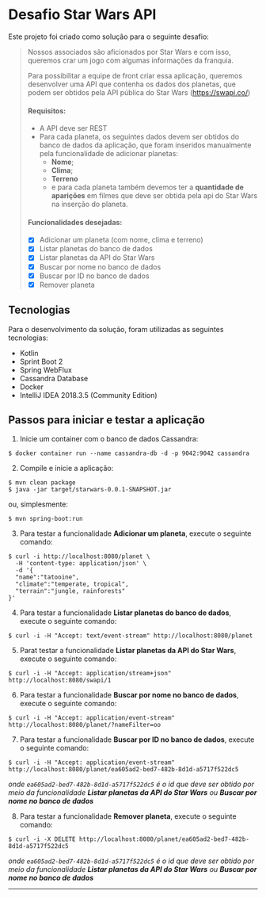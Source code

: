 # Desafio Star Wars API

Este projeto foi criado como solução para o seguinte desafio:

>Nossos associados são aficionados por Star Wars e com isso, queremos crar um jogo com algumas informações da franquia.
>
>Para possibilitar a equipe de front criar essa aplicação, queremos desenvolver uma API que contenha os dados dos planetas, que podem ser obtidos pela API pública do Star Wars (https://swapi.co/)
>
>#### Requisitos:
>
>- A API deve ser REST
>- Para cada planeta, os seguintes dados devem ser obtidos do banco de dados da aplicação, que foram inseridos manualmente pela funcionalidade de adicionar planetas: 
>   - **Nome**;
>   - **Clima**;
>   - **Terreno**
>   - e para cada planeta também devemos ter a **quantidade de aparições** em filmes que deve ser obtida pela api do Star Wars na inserção do planeta.
>
>#### Funcionalidades desejadas:
> 
>- [x] Adicionar um planeta (com nome, clima e terreno)
>- [x] Listar planetas do banco de dados
>- [x] Listar planetas da API do Star Wars
>- [x] Buscar por nome no banco de dados
>- [x] Buscar por ID no banco de dados
>- [x] Remover planeta

## Tecnologias

Para o desenvolvimento da solução, foram utilizadas as seguintes tecnologias:

+ Kotlin
+ Sprint Boot 2
+ Spring WebFlux
+ Cassandra Database
+ Docker
+ IntelliJ IDEA 2018.3.5 (Community Edition)

## Passos para iniciar e testar a aplicação

1. Inicie um container com o banco de dados Cassandra:

```shell
$ docker container run --name cassandra-db -d -p 9042:9042 cassandra
```

2. Compile e inicie a aplicação:

```shell
$ mvn clean package
$ java -jar target/starwars-0.0.1-SNAPSHOT.jar
```
ou, simplesmente: 

```shell
$ mvn spring-boot:run
```

3. Para testar a funcionalidade **Adicionar um planeta**, execute o seguinte comando:

```shell
$ curl -i http://localhost:8080/planet \
  -H 'content-type: application/json' \
  -d '{
  "name":"tatooine",
  "climate":"temperate, tropical",
  "terrain":"jungle, rainforests"
}'
```

4. Para testar a funcionalidade **Listar planetas do banco de dados**, execute o seguinte comando:

```shell
$ curl -i -H "Accept: text/event-stream" http://localhost:8080/planet
```

5. Parat testar a funcionalidade **Listar planetas da API do Star Wars**, execute o seguinte comando:

```shell
$ curl -i -H "Accept: application/stream+json" http://localhost:8080/swapi/1
```

6. Para testar a funcionalidade **Buscar por nome no banco de dados**, execute o seguinte comando:

```shell
$ curl -i -H "Accept: application/event-stream" http://localhost:8080/planet/?nameFilter=oo
```

7. Para testar a funcionalidade **Buscar por ID no banco de dados**, execute o seguinte comando:

```shell
$ curl -i -H "Accept: application/event-stream" http://localhost:8080/planet/ea605ad2-bed7-482b-8d1d-a5717f522dc5
```

*onde `ea605ad2-bed7-482b-8d1d-a5717f522dc5` é o id que deve ser obtido por meio da funcionalidade **Listar planetas da API do Star Wars** ou **Buscar por nome no banco de dados***

8. Para testar a funcionalidade **Remover planeta**, execute o seguinte comando:

```shell
$ curl -i -X DELETE http://localhost:8080/planet/ea605ad2-bed7-482b-8d1d-a5717f522dc5
```
*onde `ea605ad2-bed7-482b-8d1d-a5717f522dc5` é o id que deve ser obtido por meio da funcionalidade **Listar planetas da API do Star Wars** ou **Buscar por nome no banco de dados***

---

